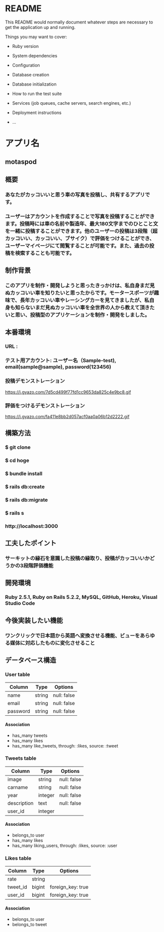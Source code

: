 # README

This README would normally document whatever steps are necessary to get the
application up and running.

Things you may want to cover:

* Ruby version

* System dependencies

* Configuration

* Database creation

* Database initialization

* How to run the test suite

* Services (job queues, cache servers, search engines, etc.)

* Deployment instructions

* ...

# アプリ名
## motaspod

## 概要
### あなたがカッコいいと思う車の写真を投稿し、共有するアプリです。
### ユーザーはアカウントを作成することで写真を投稿することができます。投稿時には車の名前や製造年、最大180文字までのひとこと文を一緒に投稿することができます。他のユーザーの投稿は3段階（超カッコいい、カッコいい、ブサイク）で評価をつけることができ、ユーザーマイページにて閲覧することが可能です。また、過去の投稿を検索することも可能です。

## 制作背景
### このアプリを制作・開発しようと思ったきっかけは、私自身まだ見ぬカッコいい車を知りたいと思ったからです。モータースポーツが趣味で、長年カッコいい車やレーシングカーを見てきましたが、私自身も知らないまだ見ぬカッコいい車を全世界の人から教えて頂きたいと思い、投稿型のアプリケーションを制作・開発をしました。

## 本番環境
### URL : 
### テスト用アカウント: ユーザー名（Sample-test), email(sample@sample), password(123456)
### 投稿デモンストレーション
https://i.gyazo.com/7d5cd499f77fd1cc9653da825c4e9bc8.gif
### 評価をつけるデモンストレーション
https://i.gyazo.com/fa411e8bb2d057acf0aa0a06b12d2222.gif

## 構築方法
### $ git clone 
### $ cd hoge
### $ bundle install
### $ rails db:create
### $ rails db:migrate
### $ rails s
### http://localhost:3000

## 工夫したポイント
### サーキットの縁石を意識した投稿の縁取り、投稿がカッコいいかどうかの3段階評価機能

## 開発環境
### Ruby 2.5.1, Ruby on Rails 5.2.2, MySQL, GitHub, Heroku, Visual Studio Code

## 今後実装したい機能
### ワンクリックで日本語から英語へ変換させる機能、ビューをあらゆる媒体に対応したものに変化させること

## データベース構造
### User table

|Column|Type|Options|
|------|----|-------|
|name|string|null: false|
|email|string|null: false|
|password|string|null: false|
#### Association
- has_many tweets
- has_many likes
- has_many like_tweets, through: :likes, source: :tweet

### Tweets table

|Column|Type|Options|
|------|----|-------|
|image|string|null: false|
|carname|string|null: false|
|year|integer|null: false|
|description|text|null: false|
|user_id|integer||
#### Association
- belongs_to user
- has_many likes
- has_many liking_users, through: :likes, source: :user

### Likes table

|Column|Type|Options|
|------|----|-------|
|rate|string||
|tweet_id|bigint|foreign_key: true|
|user_id|bigint|foreign_key: true|
#### Association
- belongs_to user
- belongs_to tweet

